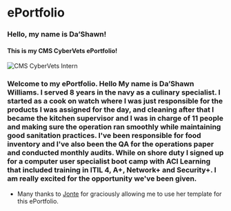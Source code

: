 # ePortfolio
### Hello, my name is Da’Shawn!
#### This is my CMS CyberVets ePortfolio!
![CMS CyberVets Intern](https://camo.githubusercontent.com/fd2ba29b17314a28305969722d14bea4429b426222aff344d00a46eae71a1ae0/68747470733a2f2f6d656469612d657870312e6c6963646e2e636f6d2f646d732f696d6167652f43344531424151483435343856744b4e5772772f636f6d70616e792d6261636b67726f756e645f31303030302f302f313634383438313334333935383f653d3231343734383336343726763d6265746126743d33366a4a70555171516d4a6f34734658333758454b6c6c6c7847755a56582d703843625642436d4d4f6463)
### Welcome to my ePortfolio. Hello My name is Da’Shawn Williams. I served 8 years in the navy as a culinary specialist. I started as a cook on watch where I was just responsible for the products I was assigned for the day, and cleaning  after that I became the kitchen supervisor and I was in charge of 11 people and making sure the operation ran smoothly while maintaining good sanitation practices.  I've been responsible for food inventory and I've also been the QA for the operations paper and conducted monthly audits.  While on shore duty I signed up for a  computer user specialist boot camp with ACI Learning that included training in ITIL 4, A+, Network+  and Security+.  I am  really excited for the opportunity we've been given.
* Many thanks to [Jonte](https://github.com/JD101110/ePortfolio) for graciously allowing me to use her template for this ePortfolio.
